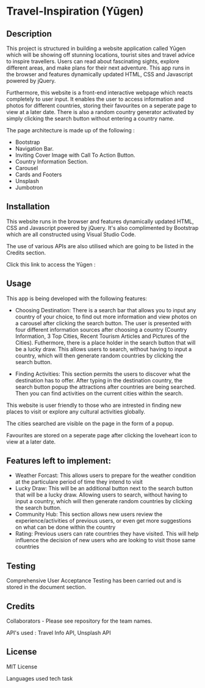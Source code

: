 # Travel-Inspiration (Yūgen)

## Description 

This project is structured in building a website application called Yūgen which will be showing off stunning locations, tourist sites and travel advice to inspire travellers. Users can read about fascinating sights, explore different areas, and make plans for their next adventure. This app runs in the browser and features dynamically updated HTML, CSS and Javascript powered by jQuery.

Furthermore, this website is a front-end interactive webpage which reacts completely to user input. It enables the user to access information and photos for different countries, storing their favourites on a seperate page to view at a later date. There is also a random country generator activated by simply clicking the search button without entering a country name.

The page architecture is made up of the following :

* Bootstrap
* Navigation Bar.
* Inviting Cover Image with Call To Action Button.
* Country Information Section.
* Carousel
* Cards and Footers
* Unsplash
* Jumbotron

## Installation

This website runs in the browser and features dynamically updated HTML, CSS and Javascript powered by jQuery. It's also complimented by Bootstrap which are all constructed using Visual Studio Code.  

The use of various APIs are also utilised which are going to be listed in the Credits section.

Click this link to access the Yūgen : 

## Usage 

This app is being developed with the following features:

* Choosing Destination: There is a search bar that allows you to input any country of your choice, to find out more information and view photos on a carousel after clicking the search button. The user is presented with four different information sources after choosing a country (Country Information, 3 Top Cities, Recent Tourism Articles and Pictures of the Cities). Futhermore, there is a place holder in the search button that will be a lucky draw. This allows users to search, without having to input a country, which will then generate random countries by clicking the search button.

* Finding Activities: This section permits the users to discover what the destination has to offer. After typing in the destination country, the search button popup the attractions after countries are being searched. Then you can find activities on the current cities within the search.

This website is user friendly to those who are intrested in finding new places to visit or explore any cultural activities globally.

The cities searched are visible on the page in the form of a popup.

Favourites are stored on a seperate page after clicking the loveheart icon to view at a later date.

## Features left to implement:

* Weather Forcast: This allows users to prepare for the weather condition at the particulare period of time they intend to visit
* Lucky Draw: This will be an additional button next to the search button that will be a lucky draw. Allowing users to search, without having to input a country, which will then generate random countries by clicking the search button.
* Community Hub: This section allows new users review the experience/activities of previous users, or even get more suggestions on what can be done within the country
* Rating: Previous users can rate countries they have visited. This will help influence the decision of new users who are looking to visit those same countries

## Testing

Comprehensive User Acceptance Testing has been carried out and is stored in the document section. 

## Credits

Collaborators - Please see repository for the team names.

API's used : Travel Info API, Unsplash API

## License

MIT License


Languages used
tech
task
